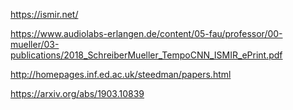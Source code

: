 https://ismir.net/

https://www.audiolabs-erlangen.de/content/05-fau/professor/00-mueller/03-publications/2018_SchreiberMueller_TempoCNN_ISMIR_ePrint.pdf

http://homepages.inf.ed.ac.uk/steedman/papers.html

https://arxiv.org/abs/1903.10839